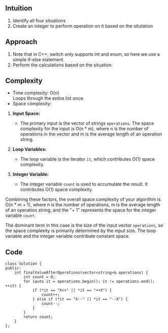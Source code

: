 ## Intuition
1. Identify all four situations
2. Create an integer to perform operation on it based on the situtation
## Approach
1. Note that in C++, switch only supports int and enum, so here we use a simple if-else statement.
2. Perform the calculations based on the situation.
## Complexity
- Time complexity:
  O(n)  
Loops through the entire list once
- Space complexity:
1. **Input Space:**
   - The primary input is the vector of strings `operations`. The space complexity for the input is O(n * m), where n is the number of operations in the vector and m is the average length of an operation string.

2. **Loop Variables:**
   - The loop variable is the iterator `it`, which contributes O(1) space complexity.

3. **Integer Variable:**
   - The integer variable `count` is used to accumulate the result. It contributes O(1) space complexity.

Combining these factors, the overall space complexity of your algorithm is O(n * m + 1), where n is the number of operations, m is the average length of an operation string, and the "+ 1" represents the space for the integer variable `count`.

The dominant term in this case is the size of the input vector `operations`, so the space complexity is primarily determined by the input size. The loop variable and the integer variable contribute constant space.
## Code
````
class Solution {
public:
    int finalValueAfterOperations(vector<string>& operations) {
        int count = 0;
        for (auto it = operations.begin(); it != operations.end(); ++it) {
            if (*it == "X++" || *it == "++X") {
                count++;
            } else if (*it == "X--" || *it == "--X") {
                count--;
            }
        }
        return count;
    }
};

````